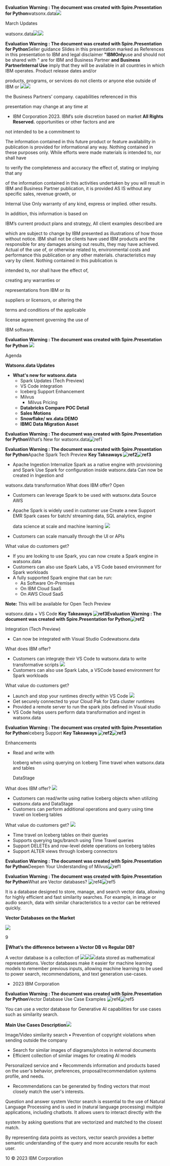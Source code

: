 ﻿**Evaluation Warning : The document was created with Spire.Presentation for Python**watsonx.data![](Aspose.Words.0da8ae8f-a89d-427b-a3b8-fc604834d6c4.001.jpeg)

March Updates

watsonx.data![](Aspose.Words.0da8ae8f-a89d-427b-a3b8-fc604834d6c4.002.png)![](Aspose.Words.0da8ae8f-a89d-427b-a3b8-fc604834d6c4.003.png)

**Evaluation Warning : The document was created with Spire.Presentation for Python**Seller guidance  Slides in this presentation marked as  References in this presentation to IBM and legal disclaimer **"IBMOnly**use and should not be shared with " are for IBM and Business Partner **and Business PartnerInternal Use**  imply that they will be available in all countries in which IBM operates. Product release dates and/or 

products, programs, or services do not clients or anyone else outside of IBM or ![](Aspose.Words.0da8ae8f-a89d-427b-a3b8-fc604834d6c4.004.png)![](Aspose.Words.0da8ae8f-a89d-427b-a3b8-fc604834d6c4.005.png)

the Business Partners’ company. capabilities referenced in this 

presentation may change at any time at 

- IBM Corporation 2023.  IBM’s sole discretion based on market **All Rights Reserved.** opportunities or other factors and are 

not intended to be a commitment to 

The information contained in this  future product or feature availability in publication is provided for informational  any way. Nothing contained in these purposes only. While efforts were made  materials is intended to, nor shall have 

to verify the completeness and accuracy  the effect of, stating or implying that any 

of the information contained in this  activities undertaken by you will result in IBM and Business Partner  publication, it is provided AS IS without  any specific sales, revenue growth, or 

Internal Use Only warranty of any kind, express or implied.  other results. 

In addition, this information is based on 

IBM’s current product plans and strategy,  All client examples described are 

which are subject to change by IBM  presented as illustrations of how those without notice. IBM shall not be  clients have used IBM products and the responsible for any damages arising out  results, they may have achieved. Actual of the use of, or otherwise related to,  environmental costs and performance this publication or any other materials.  characteristics may vary by client. Nothing contained in this publication is 

intended to, nor shall have the effect of, 

creating any warranties or 

representations from IBM or its 

suppliers or licensors, or altering the 

terms and conditions of the applicable 

license agreement governing the use of 

IBM software.

**Evaluation Warning : The document was created with Spire.Presentation for Python ![](Aspose.Words.0da8ae8f-a89d-427b-a3b8-fc604834d6c4.006.png)**

Agenda 

**Watsonx.data Updates**

- **What's new for watsonx.data**
  - Spark Updates (Tech Preview)
  - VS Code integration
  - Iceberg Support Enhancement
  - Milvus
    - Milvus Pricing
  - **Databricks Compare POC Detail**
  - **Sales Motions**
  - **Snowflake/ wx.data DEMO**
  - **IBMC Data Migration Asset**

**Evaluation Warning : The document was created with Spire.Presentation for Python**What’s New for watsonx.data![ref1]

**Evaluation Warning : The document was created with Spire.Presentation for Python**Apache Spark Tech Preview **Key Takeaways ![ref2]![ref3]**

- Apache  Ingestion Internalize Spark as a native engine with provisioning and  Spark Use Spark for  configuration inside watsonx.data Can now be created in  Ingestion and  

watsonx.data transformation What does IBM offer?  Open  

- Customers can leverage Spark to be used with watsonx.data Source AWS 
- Apache Spark is widely used in customer use  Create a new  Support EMR Spark cases for batch/ streaming data, SQL analytics,  engine 

  data science at scale and machine learning ![](Aspose.Words.0da8ae8f-a89d-427b-a3b8-fc604834d6c4.010.png)

- Customers can scale manually through the UI or  APIs 

What value do customers get?  

- If you are looking to use Spark, you can now  create a Spark engine in watsonx.data 
- Customers can also use Spark Labs, a VS Code  based environment for Spark workloads 
- A fully supported Spark engine that can be run: 
  - As Software On-Premises 
  - On IBM Cloud SaaS 
  - On AWS Cloud SaaS 

**Note:** This will be available for Open Tech Preview 

watsonx.data + VS Code  **Key Takeaways ![ref3]Evaluation Warning : The document was created with Spire.Presentation for Python![ref2]**

Integration (Tech Preview) 

- Can now be integrated with Visual Studio Codewatsonx.data 

What does IBM offer?  

- Customers can integrate their VS Code to  watsonx.data to write transformative scripts ![](Aspose.Words.0da8ae8f-a89d-427b-a3b8-fc604834d6c4.011.png)
- Customers can also use Spark Labs, a VSCode  based environment for Spark workloads 

What value do customers get?  

- Launch and stop your runtimes directly within  VS Code ![](Aspose.Words.0da8ae8f-a89d-427b-a3b8-fc604834d6c4.012.png)
- Get securely connected to your Cloud Pak for  Data cluster runtimes 
- Provided a remote server to run the spark jobs  defined in Visual studio 
- VS Code helps users perform data  transformation and ingest in watsonx.data 

**Evaluation Warning : The document was created with Spire.Presentation for Python**Iceberg Support  **Key Takeaways ![ref2]![ref3]**

Enhancements 

- Read and write with  

  Iceberg when using  querying on Iceberg Time travel when  watsonx.data and  tables  

  DataStage 

What does IBM offer?  ![](Aspose.Words.0da8ae8f-a89d-427b-a3b8-fc604834d6c4.013.png)

- Customers can read/write using native Iceberg  objects when utilizing watsonx.data and  DataStage 
- Customers can perform additional operations  and query using time travel on Iceberg tables 

What value do customers get?  ![](Aspose.Words.0da8ae8f-a89d-427b-a3b8-fc604834d6c4.014.png)

- Time travel on Iceberg tables on their queries 
- Supports querying tags/branch using Time  Travel queries 
- Support DELETEs and row-level delete  operations on Iceberg tables 
- Support ALTER views through Iceberg  connectors 

**Evaluation Warning : The document was created with Spire.Presentation for Python**Deepen Your Understanding of Milvus![ref1]

**Evaluation Warning : The document was created with Spire.Presentation for Python**What are Vector databases? ![ref4]![ref5]

It is a database designed to store, manage, and search vector data, allowing for highly efficient and fast similarity searches. For example, in image or audio search, data with similar characteristics to a vector can be retrieved quickly.

**Vector Databases on the Market**

![](Aspose.Words.0da8ae8f-a89d-427b-a3b8-fc604834d6c4.017.png)

9

**What’s the difference between a Vector DB vs Regular DB?**

A vector database is a collection of ![](Aspose.Words.0da8ae8f-a89d-427b-a3b8-fc604834d6c4.018.png)![](Aspose.Words.0da8ae8f-a89d-427b-a3b8-fc604834d6c4.019.png)![](Aspose.Words.0da8ae8f-a89d-427b-a3b8-fc604834d6c4.020.png)data stored as mathematical representations. Vector databases make it easier for machine learning models to remember previous inputs, allowing machine learning to be used to power search, recommendations, and text generation use-cases.

- 2023 IBM Corporation

**Evaluation Warning : The document was created with Spire.Presentation for Python**Vector Database Use Case Examples ![ref4]![ref5]

You can use a vector database for Generative AI capabilities for use cases such as similarity search.

**Main Use Cases Description![](Aspose.Words.0da8ae8f-a89d-427b-a3b8-fc604834d6c4.021.png)**

Image/Video similarity search • Prevention of copyright violations when sending outside the company

- Search for similar images of diagrams/photos in external documents
- Efficient collection of similar images for creating AI models

Personalized service and  • Recommends information and products based on the user's behavior, preferences, proposal/recommendation systems profile, and needs.

- Recommendations can be generated by finding vectors that most closely match the user's interests.

Question and answer system  Vector search is essential to the use of Natural Language Processing and is used in (natural language processing) multiple applications, including chatbots. It allows users to interact directly with the 

system by asking questions that are vectorized and matched to the closest match.

By representing data points as vectors, vector search provides a better semantic understanding of the query and more accurate results for each user.

10 © 2023 IBM Corporation

[ref1]: Aspose.Words.0da8ae8f-a89d-427b-a3b8-fc604834d6c4.007.png
[ref2]: Aspose.Words.0da8ae8f-a89d-427b-a3b8-fc604834d6c4.008.png
[ref3]: Aspose.Words.0da8ae8f-a89d-427b-a3b8-fc604834d6c4.009.png
[ref4]: Aspose.Words.0da8ae8f-a89d-427b-a3b8-fc604834d6c4.015.png
[ref5]: Aspose.Words.0da8ae8f-a89d-427b-a3b8-fc604834d6c4.016.png
